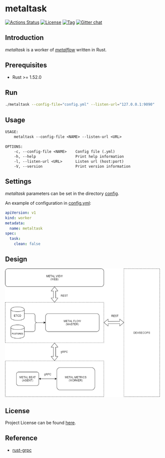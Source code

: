 # metaltask

[![Actions Status](https://github.com/devops-metalflow/metaltask/workflows/CI/badge.svg?branch=main&event=push)](https://github.com/devops-metalflow/metaltask/actions?query=workflow%3ACI)
[![License](https://img.shields.io/github/license/devops-metalflow/metaltask.svg?color=brightgreen)](https://github.com/devops-metalflow/metaltask/blob/main/LICENSE)
[![Tag](https://img.shields.io/github/tag/devops-metalflow/metaltask.svg?color=brightgreen)](https://github.com/devops-metalflow/metaltask/tags)
[![Gitter chat](https://badges.gitter.im/craftslab/devops-metalflow.png)](https://gitter.im/craftslab/devops-metalflow)



## Introduction

*metaltask* is a worker of *[metalflow](https://github.com/devops-metalflow/metalflow/)* written in Rust.



## Prerequisites

- Rust >= 1.52.0



## Run

```bash
./metaltask --config-file="config.yml" --listen-url="127.0.0.1:9090"
```



## Usage

```
USAGE:
    metaltask --config-file <NAME> --listen-url <URL>

OPTIONS:
    -c, --config-file <NAME>    Config file (.yml)
    -h, --help                  Print help information
    -l, --listen-url <URL>      Listen url (host:port)
    -V, --version               Print version information
```



## Settings

*metaltask* parameters can be set in the directory [config](https://github.com/devops-metalflow/metaltask/blob/main/src/config).

An example of configuration in [config.yml](https://github.com/devops-metalflow/metaltask/blob/main/src/config/config.yml):

```yaml
apiVersion: v1
kind: worker
metadata:
  name: metaltask
spec:
  task:
    clean: false
```



## Design

![design](design.png)



## License

Project License can be found [here](LICENSE).



## Reference

- [rust-grpc](https://gist.github.com/craftslab/c1b0e5c7f670d6f42a3623d04fddf8c1)

